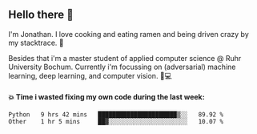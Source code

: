 ## Hello there 👋

I'm Jonathan. I love cooking and eating ramen and being driven crazy by my stacktrace. 🍜

Besides that i'm a master student of applied computer science @ Ruhr University Bochum. 
Currently i'm focussing on (adversarial) machine learning, deep learning, and computer vision. 🔬💻

#### 💥 Time i wasted fixing my own code during the last week:

<!--START_SECTION:waka-->

```text
Python   9 hrs 42 mins   ██████████████████████▒░░   89.92 %
Other    1 hr 5 mins     ██▓░░░░░░░░░░░░░░░░░░░░░░   10.07 %
```

<!--END_SECTION:waka-->
